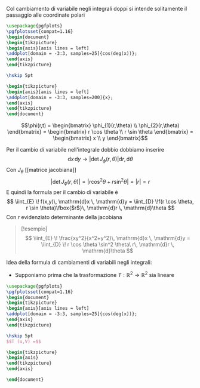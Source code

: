 Col cambiamento di variabile negli integrali doppi si intende solitamente il passaggio alle coordinate polari

```tikz
\usepackage{pgfplots}
\pgfplotsset{compat=1.16}
\begin{document}
\begin{tikzpicture}
\begin{axis}[axis lines = left]
\addplot[domain = -3:3, samples=25]{cos(deg(x))};
\end{axis}
\end{tikzpicture}

\hskip 5pt

\begin{tikzpicture}
\begin{axis}[axis lines = left]
\addplot[domain = -3:3, samples=200]{x};
\end{axis}
\end{tikzpicture}
\end{document}
```

$$\phi(r,t) = \begin{bmatrix}
\phi_{1}(r,\theta) \\
\phi_{2}(r,\theta)
\end{bmatrix} = \begin{bmatrix}
r \cos \theta \\
r \sin \theta
\end{bmatrix} = 
\begin{bmatrix}
x \\
y
\end{bmatrix}$$

$$ $$
Per il cambio di variabile nell'integrale dobbio dobbiamo inserire
 $$ \mathrm{d}x\, \mathrm{d}y \longrightarrow |\det J_{\phi}(r,\theta)| \mathrm{d}r, \mathrm{d}\theta $$
 Con $J_{\theta}$ [[matrice jacobiana]]
 $$ |\det J_{\phi}(r,\theta)| = |r \cos^2 \theta + r \sin^2 \theta| = |r| = r $$
E quindi la formula per il cambio di variabile è
$$ \iint_{E} \! f(x,y)\, \mathrm{d}x \, \mathrm{d}y = \iint_{D} \!f(r \cos \theta, r \sin \theta)\fbox{$r$}\, \mathrm{d}r \, \mathrm{d}\theta $$
Con $r$ evidenziato determinante della jacobiana

>[!esempio]
>$$ \iint_{E} \! \frac{xy^2}{x^2+y^2}\, \mathrm{d}x \, \mathrm{d}y = \iint_{D} \! r \cos \theta \sin^2 \theta\ r\, \mathrm{d}r \, \mathrm{d}\theta $$



Idea della formula di cambiamenti di variabili negli integrali:
- Supponiamo prima che la trasformazione $T : \mathbb{R}^2 \to \mathbb{R}^2$  sia lineare

```tikz
\usepackage{pgfplots}
\pgfplotsset{compat=1.16}
\begin{document}
\begin{tikzpicture}
\begin{axis}[axis lines = left]
\addplot[domain = -3:3, samples=25]{cos(deg(x))};
\end{axis}
\end{tikzpicture}

\hskip 5pt
$$T (u,V) =$$

\begin{tikzpicture}
\begin{axis}
\end{tikzpicture}
\end{axis}

\end{document}
```